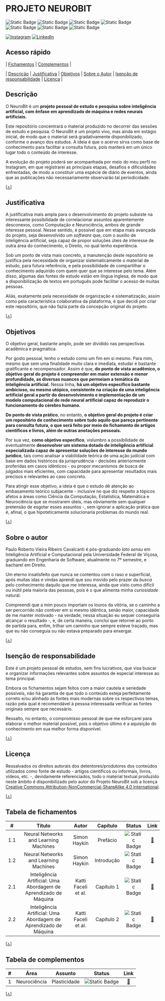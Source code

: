 # PROJETO NEUROBIT

![Static Badge](https://img.shields.io/badge/Livros-025159)
![Static Badge](https://img.shields.io/badge/Selecionados-3-31A8B8?labelColor=025159)
![Static Badge](https://img.shields.io/badge/Estudando-1-31A8B8?labelColor=025159)
![Static Badge](https://img.shields.io/badge/Fichamentos-3A5F91)
![Static Badge](https://img.shields.io/badge/Iniciados-4-6C8BBC?labelColor=3A5F91)
![Static Badge](https://img.shields.io/badge/Concluídos-3-6C8BBC?labelColor=3A5F91)
![Static Badge](https://img.shields.io/badge/Complementos-0-8AB68C?labelColor=4B7A52)

[![Instagram](https://img.shields.io/badge/Instagram-%23E4405F.svg?logo=Instagram&logoColor=white)](https://www.instagram.com/pauloroberto.dev)
[![LinkedIn](https://img.shields.io/badge/LinkedIn-%230077B5.svg?logo=linkedin&logoColor=white)](https://www.linkedin.com/in/paulorobertovrc/)

## Acesso rápido

| [Fichamentos](#tabela-de-fichamentos) | [Complementos](#tabela-de-complementos) |

| [Descrição](#descrição) | [Justificativa](#justificativa) | [Objetivos](#objetivos) | [Sobre o Autor](#sobre-o-autor) | [Isenção de responsabilidade](#isenção-de-responsabilidade) | [Licença](#licença) |

## Descrição

O NeuroBit é um **projeto pessoal de estudo e pesquisa sobre inteligência artificial, com ênfase em aprendizado de máquina e redes neurais artificiais.**

Este repositório concentrará o material produzido no decorrer das sessões de estudo e pesquisa. O NeuroBit é um projeto vivo, mas ainda em estágio inicial, de modo que o material será gradativamente disponibilizado, conforme o avanço dos estudos. A ideia é que o acervo sirva como base de conhecimento para facilitar a consulta futura, pois manterá em um único lugar todo o conteúdo de interesse.

A evolução do projeto poderá ser acompanhada por meio do meu perfil no Instagram, em que registrarei as principais etapas, desafios e dificuldades enfrentadas, de modo a constituir uma espécie de diário de eventos, ainda que as publicações não necessariamente observarão tal periodicidade.

[[🔝](#acesso-rápido)]

## Justificativa

A justificativa mais ampla para o desenvolvimento do projeto subsiste na interessante possibilidade de correlacionar assuntos aparentemente desconexos, como Computação e Neurociência, ambos de grande interesse pessoal. Nesse sentido, é possível que em etapa mais avançada do projeto, seja desenvolvido um *software* que, com o auxílio de inteligência artificial, seja capaz de propor soluções úteis de interesse de outra área do conhecimento, o Direito, no qual tenho experiência.

Sob um ponto de vista mais concreto, a manutenção deste repositório se justifica pela necessidade de organizar sistematicamente o material de estudo, para futura referência, e pela possibilidade de compartilhar o conhecimento adquirido com quem quer que se interesse pelo tema. Além disso, algumas das fontes de estudo estão em língua inglesa, de modo que a disponibilização de textos em português pode facilitar o acesso de muitas pessoas.

Aliás, exatamente pela necessidade de organização e sistematização, assim como pela característica colaborativa da plataforma, é que decidi por criar este repositório, que não fazia parte da concepção original do projeto.

[[🔝](#acesso-rápido)]

## Objetivos

O objetivo geral, bastante amplo, pode ser dividido nas perspectivas acadêmica e pragmática.

Por gosto pessoal, tenho o estudo como um fim em si mesmo. Para mim, mesmo que sem uma finalidade muito clara e imediata, estudar é bastante gratificante e recompensador. Assim é que, **do ponto de vista acadêmico, o objetivo geral do projeto é compreender em maior extensão e menor profundidade, as diversas nuances que permeiam a temática da inteligência artificial.** Nessa linha, **há um objetivo específico bastante ambicioso, ou mesmo utópico, consistente na criação de uma inteligência artificial geral a partir do desenvolvimento e implementação de um modelo computacional de rede neural artificial capaz de reproduzir o funcionamento do cérebro humano.**

**Do ponto de vista prático**, no entanto, **o objetivo geral do projeto é criar um repositório de conhecimento sobre tudo aquilo que pareça pertinente para consulta futura, o que será feito por meio do fichamento de artigos científicos e livros, além de outras anotações pessoais.**

Por sua vez, **como objetivo específico**, vislumbro a possibilidade de eventualmente **desenvolver um sistema dotado de inteligência artificial especializada capaz de apresentar soluções de interesse do mundo jurídico**, tais como analisar a viabilidade teórica de uma ação judicial com base em dados históricos da jurisprudência - decisões anteriormente proferidas em casos idênticos - ou propor mecanismos de busca de julgados mais eficientes, com capacidade para apresentar resultados mais precisos e relevantes ao caso concreto.

Para atingir esse objetivo, a ideia é que o estudo dê atenção ao embasamento teórico subjacente - inclusive no que diz respeito a tópicos afetos a áreas como Ciência da Computação, Estatística, Matemática e Neurociência que se mostrarem úteis, mas obviamente sem qualquer pretensão de esgotar esses assuntos -, sem ignorar a aplicação prática que é, afinal, o que hipoteticamente solucionaria problemas do mundo real.

[[🔝](#acesso-rápido)]

## Sobre o autor

Paulo Roberto Vieira Ribeiro Cavalcanti é pós-graduando *lato sensu* em Inteligência Artificial e Computacional pela Universidade Federal de Viçosa, graduando em Engenharia de Software, atualmente no 7º semestre, e bacharel em Direito.

Um eterno insatisfeito que nunca se contentou com o raso e superficial, após muitas idas e vindas aprendi que sou movido pelo prazer da *busca* pelo conhecimento daquilo que me interessa, ainda que visto como difícil ou inútil pela maioria das pessoas, pois é o que alimenta minha *curiosidade* natural.

Compreendi que a mim pouco importam os louros da vitória, se o caminho a ser percorrido não contiver em si mesmo idêntica, senão maior, capacidade de me manter motivado - na verdade, nessa situação eu sequer conseguiria alcançar o resultado -, e, de certa maneira, concluí que retornei ao ponto de partida para, enfim, trilhar um caminho que sempre esteve traçado, mas que eu não conseguia ou não estava preparado para enxergar.

[[🔝](#acesso-rápido)]

## Isenção de responsabilidade

Este é um projeto pessoal de estudos, sem fins lucrativos, que visa buscar e organizar informações relevantes sobre assuntos de especial interesse ao tema principal.

Embora os fichamentos sejam feitos com a maior cautela e seriedade possíveis, não há garantia de que todo o conteúdo esteja perfeitamente correto e/ou alinhado às fontes mais modernas sobre os respectivos temas, razão pela qual é recomendável à pessoa interessada verificar as fontes originais sempre que necessário.

Ressalto, no entanto, o compromisso pessoal de que me esforçarei para elaborar o melhor material possível, pois o objetivo último é a aquisição do conhecimento em sua melhor forma disponível.

[[🔝](#acesso-rápido)]

## Licença

Ressalvados os direitos autorais dos detentores/produtores dos conteúdos utilizados como fonte de estudo - artigos científicos ou informais, livros, vídeos, etc. -, devidamente referenciados, todo o material textual produzido neste âmbito é disponibilizado pelo autor do Projeto NeuroBit sob a licença [Creative Commons Attribution-NonCommercial-ShareAlike 4.0 International](https://creativecommons.org/licenses/by-nc-sa/4.0/).

[[🔝](#acesso-rápido)]

## Tabela de fichamentos

| # | Título | Autor | Capítulo | Status | Link |
| :---: | :---: | :---: | :---: | :---: | :---: |
|1.1 | Neural Networks and Learning Machines | Simon Haykin |  Prefácio | ![Static Badge](https://img.shields.io/badge/Concluído-grey) | [🔗](./fichamentos/neural-networks-and-learning-machines-simon-haykin/__preface.md) |
|1.2 | Neural Networks and Learning Machines | Simon Haykin | Introdução | ![Static Badge](https://img.shields.io/badge/Concluído-grey) | [🔗](./fichamentos/neural-networks-and-learning-machines-simon-haykin/_introduction.md) |
|2.1 | Inteligência Artificial: Uma Abordagem de Aprendizado de Máquina | Katti Faceli et al. | Capítulo 1 | ![Static Badge](https://img.shields.io/badge/Concluído-grey) | [🔗](./fichamentos/inteligencia-artificial-uma-abordagem-de-am/capitulo01.md) |
|2.2 | Inteligência Artificial: Uma Abordagem de Aprendizado de Máquina | Katti Faceli et al. | Capítulo 2 | ![Static Badge](https://img.shields.io/badge/Estudando-grey) | [🔗](./fichamentos/inteligencia-artificial-uma-abordagem-de-am/capitulo02.md) |

[[🔝](#acesso-rápido)]

## Tabela de complementos

| # | Área | Assunto | Status | Link |
| :---: | :---: | :---: | :---: | :---: |
| 1 | Neurociência | Plasticidade | ![Static Badge](https://img.shields.io/badge/Suspenso-grey) | [🔗](./complementos/plasticidade.md) |

[[🔝](#acesso-rápido)]
